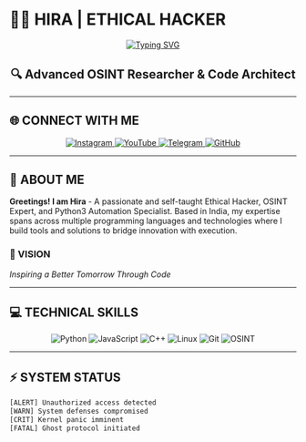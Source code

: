 # 👨‍💻 HIRA | ETHICAL HACKER

<div align="center">

[![Typing SVG](https://readme-typing-svg.herokuapp.com?font=Bold&pause=1000&color=1C00F7&center=true&vCenter=true&random=true&width=435&lines=%F0%9F%91%A8%E2%80%8D%F0%9F%92%BB+CSE+%7C+AI+%26+Code+Explorer;%F0%9F%8E%AE+Gamer+by+night+%E2%80%A2+Developer+by+dream;%F0%9F%92%AD+Creative+mind+%7C+Emotional+heart;%F0%9F%A7%A0+From+%E2%80%9CI%E2%80%99m+noob%E2%80%9D+to+%E2%80%9CI+build+my+own+AI%E2%80%9D;%F0%9F%8C%90+CODE.WITH.HIRA%F0%9F%A7%91%F0%9F%8F%BB%E2%80%8D%F0%9F%92%BB)](https://git.io/typing-svg)

## 🔍 Advanced OSINT Researcher & Code Architect


</div>

---

## 🌐 CONNECT WITH ME

<p align="center">
  <a href="https://www.instagram.com/code.with.hira?igsh=MTF6eDlnNGIybW9xbw==">
    <img src="https://img.shields.io/badge/Instagram-%23E4405F.svg?style=for-the-badge&logo=Instagram&logoColor=white" alt="Instagram">
  </a>
  <a href="https://youtube.com/@resuhira_exe?si=rwL8YFmDgvjc6HnO">
    <img src="https://img.shields.io/badge/YouTube-%23FF0000.svg?style=for-the-badge&logo=YouTube&logoColor=white" alt="YouTube">
  </a>
  <a href="https://t.me/code_with_hira">
    <img src="https://img.shields.io/badge/Telegram-2CA5E0?style=for-the-badge&logo=telegram&logoColor=white" alt="Telegram">
  </a>
  <a href="https://github.com/resuhira-zone">
    <img src="https://img.shields.io/badge/GitHub-100000?style=for-the-badge&logo=github&logoColor=white" alt="GitHub">
  </a>
</p>

---

## 🧠 ABOUT ME

**Greetings! I am Hira** - A passionate and self-taught Ethical Hacker, OSINT Expert, and Python3 Automation Specialist. Based in India, my expertise spans across multiple programming languages and technologies where I build tools and solutions to bridge innovation with execution.

### 🎯 VISION
*Inspiring a Better Tomorrow Through Code*

---

## 💻 TECHNICAL SKILLS

<p align="center">
  <img src="https://img.shields.io/badge/Python-3776AB?style=for-the-badge&logo=python&logoColor=white" alt="Python">
  <img src="https://img.shields.io/badge/JavaScript-F7DF1E?style=for-the-badge&logo=javascript&logoColor=black" alt="JavaScript">
  <img src="https://img.shields.io/badge/C++-00599C?style=for-the-badge&logo=c%2B%2B&logoColor=white" alt="C++">
  <img src="https://img.shields.io/badge/Linux-FCC624?style=for-the-badge&logo=linux&logoColor=black" alt="Linux">
  <img src="https://img.shields.io/badge/Git-F05032?style=for-the-badge&logo=git&logoColor=white" alt="Git">
  <img src="https://img.shields.io/badge/OSINT-000000?style=for-the-badge&logo=eye&logoColor=white" alt="OSINT">
</p>

---

## ⚡ SYSTEM STATUS

```bash
[ALERT] Unauthorized access detected
[WARN] System defenses compromised  
[CRIT] Kernel panic imminent
[FATAL] Ghost protocol initiated

